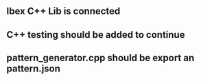 ## Ibex C++ Lib is connected
## C++ testing should be added to continue

## pattern_generator.cpp should be export an pattern.json 